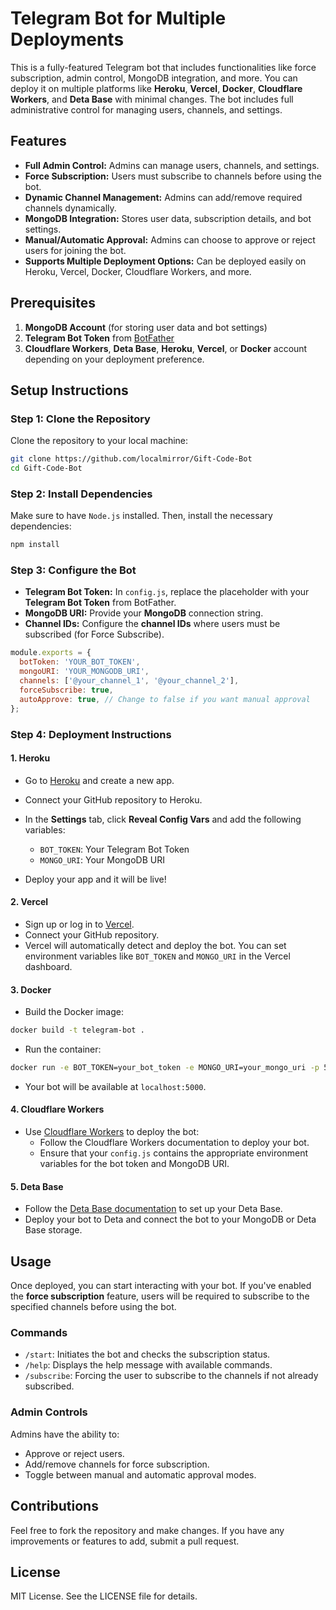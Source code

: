 
# Telegram Bot for Multiple Deployments

This is a fully-featured Telegram bot that includes functionalities like force subscription, admin control, MongoDB integration, and more. You can deploy it on multiple platforms like **Heroku**, **Vercel**, **Docker**, **Cloudflare Workers**, and **Deta Base** with minimal changes. The bot includes full administrative control for managing users, channels, and settings.

## Features

- **Full Admin Control:** Admins can manage users, channels, and settings.
- **Force Subscription:** Users must subscribe to channels before using the bot.
- **Dynamic Channel Management:** Admins can add/remove required channels dynamically.
- **MongoDB Integration:** Stores user data, subscription details, and bot settings.
- **Manual/Automatic Approval:** Admins can choose to approve or reject users for joining the bot.
- **Supports Multiple Deployment Options:** Can be deployed easily on Heroku, Vercel, Docker, Cloudflare Workers, and more.

## Prerequisites

1. **MongoDB Account** (for storing user data and bot settings)
2. **Telegram Bot Token** from [BotFather](https://core.telegram.org/bots#botfather)
3. **Cloudflare Workers**, **Deta Base**, **Heroku**, **Vercel**, or **Docker** account depending on your deployment preference.

## Setup Instructions

### Step 1: Clone the Repository

Clone the repository to your local machine:

```bash
git clone https://github.com/localmirror/Gift-Code-Bot
cd Gift-Code-Bot
```

### Step 2: Install Dependencies

Make sure to have `Node.js` installed. Then, install the necessary dependencies:

```bash
npm install
```

### Step 3: Configure the Bot

- **Telegram Bot Token:** In `config.js`, replace the placeholder with your **Telegram Bot Token** from BotFather.
- **MongoDB URI:** Provide your **MongoDB** connection string.
- **Channel IDs:** Configure the **channel IDs** where users must be subscribed (for Force Subscribe).

```javascript
module.exports = {
  botToken: 'YOUR_BOT_TOKEN',
  mongoURI: 'YOUR_MONGODB_URI',
  channels: ['@your_channel_1', '@your_channel_2'],
  forceSubscribe: true,
  autoApprove: true, // Change to false if you want manual approval
};
```

### Step 4: Deployment Instructions

#### 1. **Heroku**

- Go to [Heroku](https://www.heroku.com/) and create a new app.
- Connect your GitHub repository to Heroku.
- In the **Settings** tab, click **Reveal Config Vars** and add the following variables:
  - `BOT_TOKEN`: Your Telegram Bot Token
  - `MONGO_URI`: Your MongoDB URI

- Deploy your app and it will be live!

#### 2. **Vercel**

- Sign up or log in to [Vercel](https://vercel.com/).
- Connect your GitHub repository.
- Vercel will automatically detect and deploy the bot. You can set environment variables like `BOT_TOKEN` and `MONGO_URI` in the Vercel dashboard.

#### 3. **Docker**

- Build the Docker image:

```bash
docker build -t telegram-bot .
```

- Run the container:

```bash
docker run -e BOT_TOKEN=your_bot_token -e MONGO_URI=your_mongo_uri -p 5000:5000 telegram-bot
```

- Your bot will be available at `localhost:5000`.

#### 4. **Cloudflare Workers**

- Use [Cloudflare Workers](https://workers.cloudflare.com/) to deploy the bot:
  - Follow the Cloudflare Workers documentation to deploy your bot.
  - Ensure that your `config.js` contains the appropriate environment variables for the bot token and MongoDB URI.

#### 5. **Deta Base**

- Follow the [Deta Base documentation](https://docs.deta.sh/docs/base/quickstart) to set up your Deta Base.
- Deploy your bot to Deta and connect the bot to your MongoDB or Deta Base storage.

## Usage

Once deployed, you can start interacting with your bot. If you've enabled the **force subscription** feature, users will be required to subscribe to the specified channels before using the bot.

### Commands
- `/start`: Initiates the bot and checks the subscription status.
- `/help`: Displays the help message with available commands.
- `/subscribe`: Forcing the user to subscribe to the channels if not already subscribed.

### Admin Controls
Admins have the ability to:
- Approve or reject users.
- Add/remove channels for force subscription.
- Toggle between manual and automatic approval modes.

## Contributions

Feel free to fork the repository and make changes. If you have any improvements or features to add, submit a pull request.

## License

MIT License. See the LICENSE file for details.
